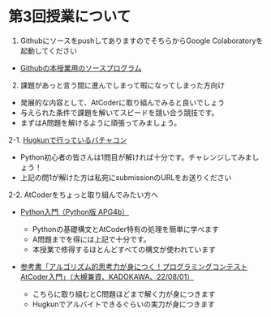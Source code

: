 # 第3回授業について

1. GithubにソースをpushしてありますのでそちらからGoogle Colaboratoryを起動してください
- [Githubの本授業用のソースプログラム](https://github.com/YasuharuSuzuki/22-2nd_programing1/tree/main/03値と変数)

2. 課題があっと言う間に進んでしまって暇になってしまった方向け
- 発展的な内容として、AtCoderに取り組んでみると良いでしょう
- 与えられた条件で課題を解いてスピードを競い合う競技です。
- まずはA問題を解けるように頑張ってみましょう。

2-1. [Hugkunで行っているバチャコン](https://kenkoooo.com/atcoder/#/contest/show/85767cbd-b00e-45e7-bbc3-1abd8c3bb60f?activeTab=Standings)
- Python初心者の皆さんは1問目が解ければ十分です。チャレンジしてみましょう！
- 上記の問1が解けた方は私宛にsubmissionのURLをお送りください

2-2. AtCoderをちょっと取り組んでみたい方へ
- [Python入門（Python版 APG4b）](https://qiita.com/saba/items/b9418d7b54cce4b106e4)
  - Pythonの基礎構文とAtCoder特有の処理を簡単に学べます
  - A問題までを得には上記で十分です。
  - 本授業で修得するほとんどすべての構文が使われています

- [参考書「アルゴリズム的思考力が身につく！プログラミングコンテストAtCoder入門」（大槻兼資、KADOKAWA、22/08/01）](https://www.amazon.co.jp/dp/404604408X/)<br>
  - こちらに取り組むとC問題ほどまで解く力が身につきます
  - Hugkunでアルバイトできるぐらいの実力が身につきます

